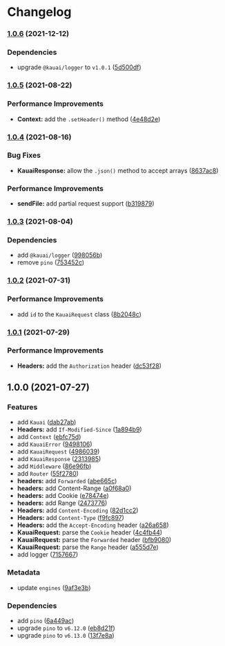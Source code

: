 # Changelog

### [1.0.6](https://github.com/b2broker/kauai/compare/v1.0.5...v1.0.6) (2021-12-12)

### Dependencies

- upgrade `@kauai/logger` to `v1.0.1` ([5d500df](https://github.com/b2broker/kauai/commit/5d500df1aeec5b3303a163ec6b5ff3bf945014b2))

### [1.0.5](https://github.com/b2broker/kauai/compare/v1.0.4...v1.0.5) (2021-08-22)

### Performance Improvements

- **Context:** add the `.setHeader()` method ([4e48d2e](https://github.com/b2broker/kauai/commit/4e48d2e2cde9dd0deb7c9805a2feea962d78a7db))

### [1.0.4](https://github.com/b2broker/kauai/compare/v1.0.3...v1.0.4) (2021-08-16)

### Bug Fixes

- **KauaiResponse:** allow the `.json()` method to accept arrays ([8637ac8](https://github.com/b2broker/kauai/commit/8637ac8a527340eb411826000f7c33a5e81e2c0e))

### Performance Improvements

- **sendFile:** add partial request support ([b319879](https://github.com/b2broker/kauai/commit/b31987905e553393cf71d5a62930ecaa06d054a4))

### [1.0.3](https://github.com/b2broker/kauai/compare/v1.0.2...v1.0.3) (2021-08-04)

### Dependencies

- add `@kauai/logger` ([998056b](https://github.com/b2broker/kauai/commit/998056b3dc208ac2b84546bf3227af4cbf8f9a1b))
- remove `pino` ([753452c](https://github.com/b2broker/kauai/commit/753452cbeb68ebab380d161ec84fd83714c0c3b0))

### [1.0.2](https://github.com/b2broker/kauai/compare/v1.0.1...v1.0.2) (2021-07-31)

### Performance Improvements

- add `id` to the `KauaiRequest` class ([8b2048c](https://github.com/b2broker/kauai/commit/8b2048cdda85dba7d3b05824b074b41ded8a1b2e))

### [1.0.1](https://github.com/b2broker/kauai/compare/v1.0.0...v1.0.1) (2021-07-29)

### Performance Improvements

- **Headers:** add the `Authorization` header ([dc53f28](https://github.com/b2broker/kauai/commit/dc53f28a5bd7267f8eca3cdf640993afb5c34a45))

## 1.0.0 (2021-07-27)

### Features

- add `Kauai` ([dab27ab](https://github.com/b2broker/kauai/commit/dab27ab82e5995b2a062b69d4d1308abc48c9e28))
- **Headers:** add `If-Modified-Since` ([1a894b9](https://github.com/b2broker/kauai/commit/1a894b99806eb37ba21400aaa5fcbff49022425b))
- add `Context` ([ebfc75d](https://github.com/b2broker/kauai/commit/ebfc75da9037280b9f3ebfbb8c301fe5f6ddf30f))
- add `KauaiError` ([9498106](https://github.com/b2broker/kauai/commit/949810618e9f96b178376a8604d9c4e146d0a701))
- add `KauaiRequest` ([4986039](https://github.com/b2broker/kauai/commit/4986039f9050e3c2619a6ee73781958a457e8f3b))
- add `KauaiResponse` ([2313985](https://github.com/b2broker/kauai/commit/23139857603b301d40a4bb3502b4245384d127b0))
- add `Middleware` ([86e96fb](https://github.com/b2broker/kauai/commit/86e96fb548ce68de8294626eaf0f4ffbdfa7ab82))
- add `Router` ([55f2780](https://github.com/b2broker/kauai/commit/55f27806fdb7499b5174f8f44303aa4f31f00a97))
- **headers:** add `Forwarded` ([abe665c](https://github.com/b2broker/kauai/commit/abe665cdf00d0ad1957d6682e4e1dd824ddf0d02))
- **headers:** add Content-Range ([a0f68a0](https://github.com/b2broker/kauai/commit/a0f68a0d8621690229be04389ad6d921ce529fca))
- **headers:** add Cookie ([e78474e](https://github.com/b2broker/kauai/commit/e78474ef61dbdf62255a3b03f767d9c27542a110))
- **headers:** add Range ([2473776](https://github.com/b2broker/kauai/commit/247377654c233ce78f32437ffd91f646124439a0))
- **Headers:** add `Content-Encoding` ([82d1cc2](https://github.com/b2broker/kauai/commit/82d1cc25aa43cdeb1e1da288002923768a632ed4))
- **Headers:** add `Content-Type` ([f9fc897](https://github.com/b2broker/kauai/commit/f9fc8974c9d76eb09005169462edd8f7b3892bf9))
- **Headers:** add the `Accept-Encoding` header ([a26a658](https://github.com/b2broker/kauai/commit/a26a6589cc1d3dd504fc395ec8d905256d49c07f))
- **KauaiRequest:** parse the `Cookie` header ([4c4fb44](https://github.com/b2broker/kauai/commit/4c4fb4427555e1c311570d214ee9cbd81555582e))
- **KauaiRequest:** parse the `Forwarded` header ([bfb9080](https://github.com/b2broker/kauai/commit/bfb908069147a6b76d1fa565a3a0981e6b90d176))
- **KauaiRequest:** parse the `Range` header ([a555d7e](https://github.com/b2broker/kauai/commit/a555d7ebbecb81a6dc55ef117658a7f257f74e5a))
- add logger ([7157667](https://github.com/b2broker/kauai/commit/7157667f7506c2b6f393454294c5edbbf382e7d0))

### Metadata

- update `engines` ([9af3e3b](https://github.com/b2broker/kauai/commit/9af3e3b48f221d4b3811506620903e2f3f11751c))

### Dependencies

- add `pino` ([6a449ac](https://github.com/b2broker/kauai/commit/6a449ac25e64be022752ea4b7b5c9cdef91cb631))
- upgrade `pino` to `v6.12.0` ([eb8d21f](https://github.com/b2broker/kauai/commit/eb8d21f49a8367fdeee2f87a3613c98935750629))
- upgrade `pino` to `v6.13.0` ([13f7e8a](https://github.com/b2broker/kauai/commit/13f7e8a92d4445db662dd7c2250dffacd845394a))
